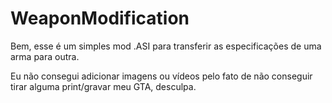 # WeaponModification
Bem, esse é um simples mod .ASI para transferir as especificações de uma arma para outra.

Eu não consegui adicionar imagens ou vídeos pelo fato de não conseguir tirar alguma print/gravar meu GTA, desculpa.
